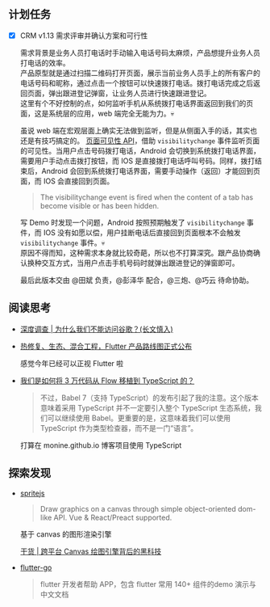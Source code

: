 ## 计划任务

* [x] CRM v1.13 需求评审并确认方案和可行性

	需求背景是业务人员打电话时手动输入电话号码太麻烦，产品想提升业务人员打电话的效率。  
	产品原型就是通过扫描二维码打开页面，展示当前业务人员手上的所有客户的电话号码和昵称，通过点击一个按钮可以快速拨打电话。拨打电话完成之后返回页面，弹出跟进登记弹窗，让业务人员进行快速跟进登记。  
	这里有个不好控制的点，如何监听手机从系统拨打电话界面返回到我们的页面，这是系统层的应用，web 端完全无能为力。💀

	虽说 web 端在宏观层面上确实无法做到监听，但是从侧面入手的话，其实也还是有技巧搞定的。 [页面可见性 API](https://developer.mozilla.org/zh-CN/docs/Web/API/Page_Visibility_API)，借助 `visibilitychange` 事件监听页面的可见性。当用户点击号码拨打电话，Android 会切换到系统拨打电话界面，需要用户手动点击拨打按钮，而 IOS 是直接拨打电话呼叫号码。同样，拨打结束后，Android 会回到系统拨打电话界面，需要手动操作（返回）才能回到页面，而 IOS 会直接回到页面。

	> The visibilitychange event is fired when the content of a tab has become visible or has been hidden.

	写 Demo 时发现一个问题，Android 按照预期触发了 `visibilitychange` 事件，而 IOS 没有如愿以偿，用户挂断电话后直接回到页面根本不会触发 `visibilitychange` 事件。💀  
	原因不得而知，这种需求本身就比较奇葩，所以也不打算深究。跟产品协商确认换种交互方式，当用户点击手机号码时就弹出跟进登记的弹窗即可。

	最后此版本交由 @田斌 负责，@彭泽华 配合，@三炮、@巧云 待命协助。

## 阅读思考

* [深度调查 | 为什么我们不能访问谷歌？(长文慎入)](https://medium.com/@moreless/%E6%B7%B1%E5%BA%A6%E8%B0%83%E6%9F%A5-%E4%B8%BA%E4%BB%80%E4%B9%88%E6%88%91%E4%BB%AC%E4%B8%8D%E8%83%BD%E8%AE%BF%E9%97%AE%E8%B0%B7%E6%AD%8C-%E9%95%BF%E6%96%87%E6%85%8E%E5%85%A5-be7f4611780)

* [热修复、生态、混合工程，Flutter 产品路线图正式公布](https://zhuanlan.zhihu.com/p/55169974)

	感觉今年已经可以正视 Flutter 啦

* [我们是如何将 3 万代码从 Flow 移植到 TypeScript 的？](https://www.infoq.cn/article/2_bXlxhUgmZE6lwK1E5K)

	> 不过，Babel 7（支持 TypeScript）的发布引起了我的注意。这个版本意味着采用 TypeScript 并不一定要引入整个 TypeScript 生态系统，我们可以继续使用 Babel。更重要的是，这意味着我们可以使用 TypeScript 作为类型检查器，而不是一门“语言”。

	打算在 monine.github.io 博客项目使用 TypeScript


## 探索发现

* [spritejs](https://github.com/spritejs/spritejs)

	> Draw graphics on a canvas through simple object-oriented dom-like API. Vue & React/Preact supported.

	基于 canvas 的图形渲染引擎

	[干货 | 跨平台 Canvas 绘图引擎背后的黑科技](https://mp.weixin.qq.com/s/8J-uDw0qwDbj21UkQch2KA)

* [flutter-go](https://github.com/alibaba/flutter-go)

	> flutter 开发者帮助 APP，包含 flutter 常用 140+ 组件的demo 演示与中文文档
